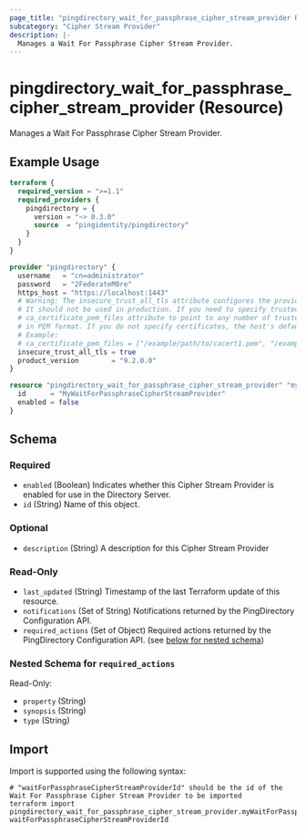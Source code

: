 ```yaml
---
page_title: "pingdirectory_wait_for_passphrase_cipher_stream_provider Resource - terraform-provider-pingdirectory"
subcategory: "Cipher Stream Provider"
description: |-
  Manages a Wait For Passphrase Cipher Stream Provider.
---
```


# pingdirectory_wait_for_passphrase_cipher_stream_provider (Resource)

Manages a Wait For Passphrase Cipher Stream Provider.

## Example Usage

```terraform
terraform {
  required_version = ">=1.1"
  required_providers {
    pingdirectory = {
      version = "~> 0.3.0"
      source  = "pingidentity/pingdirectory"
    }
  }
}

provider "pingdirectory" {
  username   = "cn=administrator"
  password   = "2FederateM0re"
  https_host = "https://localhost:1443"
  # Warning: The insecure_trust_all_tls attribute configures the provider to trust any certificate presented by the PingDirectory server.
  # It should not be used in production. If you need to specify trusted CA certificates, use the
  # ca_certificate_pem_files attribute to point to any number of trusted CA certificate files
  # in PEM format. If you do not specify certificates, the host's default root CA set will be used.
  # Example:
  # ca_certificate_pem_files = ["/example/path/to/cacert1.pem", "/example/path/to/cacert2.pem"]
  insecure_trust_all_tls = true
  product_version        = "9.2.0.0"
}

resource "pingdirectory_wait_for_passphrase_cipher_stream_provider" "myWaitForPassphraseCipherStreamProvider" {
  id      = "MyWaitForPassphraseCipherStreamProvider"
  enabled = false
}
```

<!-- schema generated by tfplugindocs -->
## Schema

### Required

- `enabled` (Boolean) Indicates whether this Cipher Stream Provider is enabled for use in the Directory Server.
- `id` (String) Name of this object.

### Optional

- `description` (String) A description for this Cipher Stream Provider

### Read-Only

- `last_updated` (String) Timestamp of the last Terraform update of this resource.
- `notifications` (Set of String) Notifications returned by the PingDirectory Configuration API.
- `required_actions` (Set of Object) Required actions returned by the PingDirectory Configuration API. (see [below for nested schema](#nestedatt--required_actions))

<a id="nestedatt--required_actions"></a>
### Nested Schema for `required_actions`

Read-Only:

- `property` (String)
- `synopsis` (String)
- `type` (String)

## Import

Import is supported using the following syntax:

```shell
# "waitForPassphraseCipherStreamProviderId" should be the id of the Wait For Passphrase Cipher Stream Provider to be imported
terraform import pingdirectory_wait_for_passphrase_cipher_stream_provider.myWaitForPassphraseCipherStreamProvider waitForPassphraseCipherStreamProviderId
```

